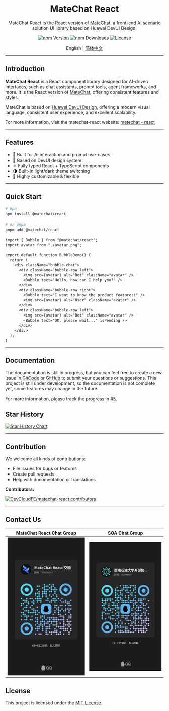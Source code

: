 <!-- markdownlint-disable MD041 -->
<div align="center">
  <h1>MateChat React</h1>
</div>

<div align="center">

MateChat React is the React version of [MateChat](https://github.com/DevCloudFE/MateChat), a front-end AI scenario solution UI library based on Huawei DevUI Design.

[![npm Version](https://img.shields.io/npm/v/@matechat/react.svg)](https://www.npmjs.com/package/@matechat/react)
[![npm Downloads](https://img.shields.io/npm/dm/@matechat/react.svg)](https://www.npmjs.com/package/@matechat/react)
[![License](https://img.shields.io/badge/license-MIT-blue.svg)](./LICENSE)

</div>

<div align="center">

English | [简体中文](./README.zh-CN.md)

</div>

---

## Introduction

**MateChat React** is a React component library designed for AI-driven interfaces, such as chat assistants, prompt tools, agent frameworks, and more. It is the React version of [MateChat](https://github.com/DevCloudFE/MateChat), offering consistent features and styles.

MateChat is based on [Huawei DevUI Design](https://devui.design/), offering a modern visual language, consistent user experience, and excellent scalability.

For more information, visit the matechat-react website: [matechat - react](http://matechat.noctisynth.org/)

---

## Features

- 🧠 Built for AI interaction and prompt use-cases
- 🎨 Based on DevUI design system
- ⚛️ Fully typed React + TypeScript components
- 🌗 Built-in light/dark theme switching
- 🔌 Highly customizable & flexible

---

## Quick Start

```bash
# npm
npm install @matechat/react

# or pnpm
pnpm add @matechat/react
```

```tsx
import { Bubble } from "@matechat/react";
import avatar from "./avatar.png";

export default function BubbleDemo() {
  return (
    <div className="bubble-chat">
      <div className="bubble-row left">
        <img src={avatar} alt="Bot" className="avatar" />
        <Bubble text="Hello, how can I help you?" />
      </div>
      <div className="bubble-row right">
        <Bubble text="I want to know the product features!" />
        <img src={avatar} alt="User" className="avatar" />
      </div>
      <div className="bubble-row left">
        <img src={avatar} alt="Bot" className="avatar" />
        <Bubble text="OK, please wait..." isPending />
      </div>
    </div>
  );
}
```

---

## Documentation

The documentation is still in progress, but you can feel free to create a new issue in [GitCode](https://gitcode.com/DevCloudFE/MateChat/issues) or [GitHub](https://github.com/DevCloudFE/MateChat/issues) to submit your questions or suggestions. This project is still under development, so the documentation is not complete yet, some features may change in the future.

For more information, please track the progress in [#5](https://github.com/DevCloudFE/matechat-react/issues/5).

## Star History

[![Star History Chart](https://api.star-history.com/svg?repos=DevCloudFE/matechat-react&type=Date)](https://www.star-history.com/#DevCloudFE/matechat-react&Date)

---

## Contribution

We welcome all kinds of contributions:

- File issues for bugs or features
- Create pull requests
- Help with documentation or translations

**Contributors:**

<a href="https://github.com/DevCloudFE/matechat-react/graphs/contributors">
  <img src="https://contrib.rocks/image?repo=DevCloudFE/matechat-react" alt="DevCloudFE/matechat-react contributors"/>
</a>

---

## Contact Us

|                                              MateChat React Chat Group                                               |                                         SOA Chat Group                                         |
| :------------------------------------------------------------------------------------------------------------------: | :--------------------------------------------------------------------------------------------: |
| [<img alt="MateChat React Chat Group" src="./assets/matechat-react-qq-group.jpg" />](https://qm.qq.com/q/aMLehEXzBm) | [<img alt="SOA Chat Group" src="./assets/soa-qq-group.jpg" />](https://qm.qq.com/q/lOocKriX74) |

## License

This project is licensed under the [MIT License](./LICENSE).
